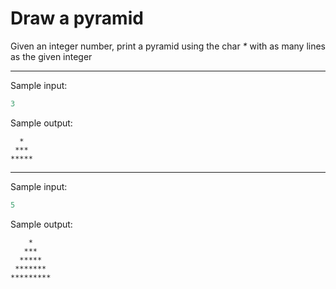 # Draw a pyramid

Given an integer number, print a pyramid using the char <i>*</i> with as many lines as the given integer

---
Sample input:
``` python
3
```
Sample output:
```
  *
 ***
*****
```
---
Sample input:
``` python
5
```
Sample output:
```
    *
   ***
  *****
 *******
*********
```